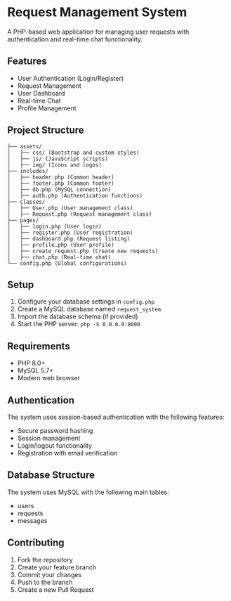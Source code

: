 
# Request Management System

A PHP-based web application for managing user requests with authentication and real-time chat functionality.

## Features

- User Authentication (Login/Register)
- Request Management
- User Dashboard
- Real-time Chat
- Profile Management

## Project Structure

```
├── assets/  
│   ├── css/ (Bootstrap and custom styles)
│   ├── js/ (JavaScript scripts)
│   ├── img/ (Icons and logos)
├── includes/  
│   ├── header.php (Common header)
│   ├── footer.php (Common footer)
│   ├── db.php (MySQL connection)
│   ├── auth.php (Authentication functions)
├── classes/  
│   ├── User.php (User management class)
│   ├── Request.php (Request management class)
├── pages/  
│   ├── login.php (User login)
│   ├── register.php (User registration)
│   ├── dashboard.php (Request listing)
│   ├── profile.php (User profile)
│   ├── create_request.php (Create new requests)
│   ├── chat.php (Real-time chat)
└── config.php (Global configurations)
```

## Setup

1. Configure your database settings in `config.php`
2. Create a MySQL database named `request_system`
3. Import the database schema (if provided)
4. Start the PHP server: `php -S 0.0.0.0:8000`

## Requirements

- PHP 8.0+
- MySQL 5.7+
- Modern web browser

## Authentication

The system uses session-based authentication with the following features:
- Secure password hashing
- Session management
- Login/logout functionality
- Registration with email verification

## Database Structure

The system uses MySQL with the following main tables:
- users
- requests
- messages

## Contributing

1. Fork the repository
2. Create your feature branch
3. Commit your changes
4. Push to the branch
5. Create a new Pull Request
